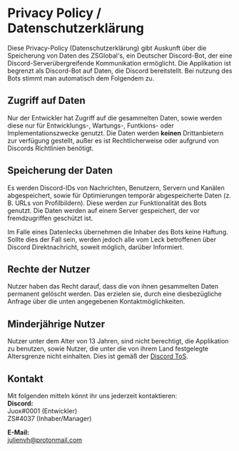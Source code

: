 # Privacy Policy / Datenschutzerklärung
Diese Privacy-Policy (Datenschutzerklärung) gibt Auskunft über die Speicherung von Daten des ZSGlobal's, ein Deutscher Discord-Bot, der eine Discord-Serverübergreifende Kommunikation ermöglicht.
Die Applikation ist begrenzt als Discord-Bot auf Daten,
die Discord bereitstellt. Bei nutzung des Bots stimmt man automatisch dem Folgendem zu.

## Zugriff auf Daten
Nur der Entwickler hat Zugriff auf die gesammelten Daten, sowie werden diese nur für Entwicklungs-, Wartungs-, Funtkions- oder Implementationszwecke genutzt.
Die Daten werden **keinen** Drittanbietern zur verfügung gestellt, außer es ist Rechtlicherweise oder aufgrund von Discords Richtlinien benötigt.

## Speicherung der Daten
Es werden Discord-IDs von Nachrichten, Benutzern, Servern und Kanälen abgespeichert, sowie für Optimierungen temporär abgespeicherte Daten (z. B. URLs von Profilbildern). Diese werden zur Funktionalität des Bots genutzt.
Die Daten werden auf einem Server gespeichert, der vor fremdzugriffen geschützt ist.

Im Falle eines Datenlecks übernehmen die Inhaber des Bots keine Haftung.
Sollte dies der Fall sein, werden jedoch alle vom Leck betroffenen über Discord Direktnachricht, soweit möglich, darüber Informiert.

## Rechte der Nutzer
Nutzer haben das Recht darauf, dass die von ihnen gesammelten Daten permanent gelöscht werden.
Das erzielen sie, durch eine diesbezügliche Anfrage über die unten angegebenen Kontaktmöglichkeiten.

## Minderjährige Nutzer
Nutzer unter dem Alter von 13 Jahren, sind nicht berechtigt, die Applikation zu benutzen, sowie Nutzer, die unter die von ihrem Land festgelegte Altersgrenze nicht einhalten.
Dies ist gemäß der [Discord ToS](https://discord.com/terms).

## Kontakt
Mit folgenden mitteln könnt ihr uns jederzeit kontaktieren:<br>
**Discord:**<br>
Juox#0001 (Entwickler)<br>
ZS#4037 (Inhaber/Manager)<br>

**E-Mail:**<br>
julienvh@protonmail.com
